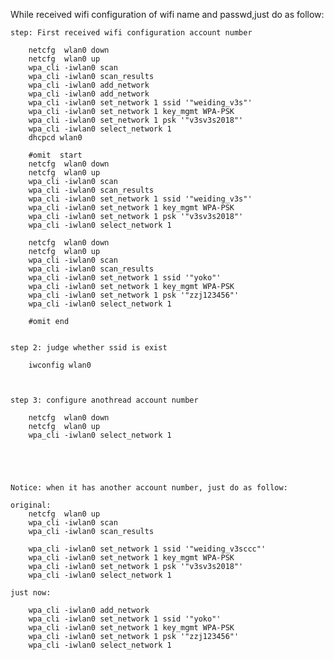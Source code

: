 

While received wifi configuration of wifi name and passwd,just do as follow:

	step: First received wifi configuration account number

		netcfg  wlan0 down
		netcfg  wlan0 up
		wpa_cli -iwlan0 scan
		wpa_cli -iwlan0 scan_results
		wpa_cli -iwlan0 add_network
		wpa_cli -iwlan0 add_network
		wpa_cli -iwlan0 set_network 1 ssid '"weiding_v3s"'
		wpa_cli -iwlan0 set_network 1 key_mgmt WPA-PSK
		wpa_cli -iwlan0 set_network 1 psk '"v3sv3s2018"'
		wpa_cli -iwlan0 select_network 1
		dhcpcd wlan0

		#omit  start
		netcfg  wlan0 down
		netcfg  wlan0 up
		wpa_cli -iwlan0 scan
		wpa_cli -iwlan0 scan_results
		wpa_cli -iwlan0 set_network 1 ssid '"weiding_v3s"'
		wpa_cli -iwlan0 set_network 1 key_mgmt WPA-PSK
		wpa_cli -iwlan0 set_network 1 psk '"v3sv3s2018"'
		wpa_cli -iwlan0 select_network 1

		netcfg  wlan0 down
		netcfg  wlan0 up
		wpa_cli -iwlan0 scan
		wpa_cli -iwlan0 scan_results
		wpa_cli -iwlan0 set_network 1 ssid '"yoko"'
		wpa_cli -iwlan0 set_network 1 key_mgmt WPA-PSK
		wpa_cli -iwlan0 set_network 1 psk '"zzj123456"'
		wpa_cli -iwlan0 select_network 1

		#omit end


	step 2: judge whether ssid is exist

		iwconfig wlan0  



	step 3: configure anothread account number

		netcfg  wlan0 down
		netcfg  wlan0 up
		wpa_cli -iwlan0 select_network 1





	Notice: when it has another account number, just do as follow: 

	original: 
		netcfg  wlan0 up
		wpa_cli -iwlan0 scan
		wpa_cli -iwlan0 scan_results

		wpa_cli -iwlan0 set_network 1 ssid '"weiding_v3sccc"'
		wpa_cli -iwlan0 set_network 1 key_mgmt WPA-PSK
		wpa_cli -iwlan0 set_network 1 psk '"v3sv3s2018"'
		wpa_cli -iwlan0 select_network 1

	just now: 

		wpa_cli -iwlan0 add_network
		wpa_cli -iwlan0 set_network 1 ssid '"yoko"'
		wpa_cli -iwlan0 set_network 1 key_mgmt WPA-PSK
		wpa_cli -iwlan0 set_network 1 psk '"zzj123456"'
		wpa_cli -iwlan0 select_network 1



